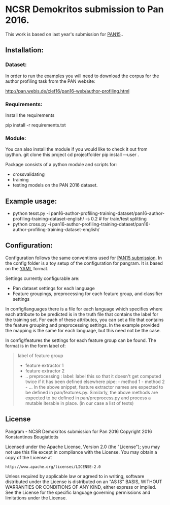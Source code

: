 # NCSR Demokritos submission to Pan 2016.
This work is  based on last year's submission for [PAN15](https://github.com/iit-Demokritos/pangram)..

## Installation:

### Dataset:
In order to run the examples you will need to download the corpus for the author profiling task
from the PAN website:

http://pan.webis.de/clef16/pan16-web/author-profiling.html

### Requirements:

Install the requirements 

pip install -r requirements.txt

### Module:

You can also install the module if you would like to check it out from ipython.
git clone this project
cd projectfolder
pip install --user .



Package consists of a python module and scripts for:
- crossvalidating
- training
- testing
models on the PAN 2016 dataset.

## Example usage:

- python tesst.py -i pan16-author-profiling-training-dataset/pan16-author-profiling-training-dataset-english/ -s 0.2 # for train/test splitting
- python cross.py -i pan16-author-profiling-training-dataset/pan16-author-profiling-training-dataset-english/


## Configuration:
Configuration follows the same conventions used for [PAN15 submission](https://github.com/iit-Demokritos/pangram).
In the config folder is a toy setup of the configuration for pangram. It is based on the
[YAML](http://yaml.org) format.

Settings currently configurable are:
- Pan dataset settings for each language
- Feature groupings, preprocessing for each feature group, and classifier settings

In config/languages there is a file for each language which specifies where each attribute
to be predicted is in the truth file that contains the label for the training set. For each
of these attributes, you can set a file that contains the feature grouping and preprocessing
settings. In the example provided the mapping is the same for each language, but this need
not be the case.

In config/features the settings for each feature group can be found. The format is in the form
label of:
> label of feature group
>  - feature extractor 1
>  - feature extractor 2
>  - ..
>  preprocessing :
>    label: label this so that it doesn't get computed twice if it has been defined elsewhere
>    pipe: 
>        - method 1
>        - method 2
>        - ...
In the above snippet, feature extractor names are expected to be defined in pan/features.py.
Similarly, the above methods are expected to be defined in pan/preprocess.py and process a mutable iterable in place. (in our case a list of texts)

## License
Pangram - NCSR Demokritos submission for Pan 2016
Copyright 2016 Konstantinos Bougiatiotis

Licensed under the Apache License, Version 2.0 (the "License");
you may not use this file except in compliance with the License.
You may obtain a copy of the License at

	http://www.apache.org/licenses/LICENSE-2.0

Unless required by applicable law or agreed to in writing, software
distributed under the License is distributed on an "AS IS" BASIS,
WITHOUT WARRANTIES OR CONDITIONS OF ANY KIND, either express or implied.
See the License for the specific language governing permissions and limitations under the License.

